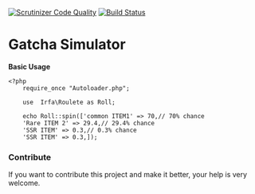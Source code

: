 [![Scrutinizer Code Quality](https://scrutinizer-ci.com/g/irfaardy/php-gatcha/badges/quality-score.png?b=master)](https://scrutinizer-ci.com/g/irfaardy/php-gatcha/?branch=master) [![Build Status](https://scrutinizer-ci.com/g/irfaardy/php-gatcha/badges/build.png?b=master)](https://scrutinizer-ci.com/g/irfaardy/php-gatcha/build-status/master)
# Gatcha Simulator

**Basic Usage**

    <?php
   	    require_once "Autoloader.php";
   
	    use  Irfa\Roulete as Roll;
       
   	    echo Roll::spin(['common ITEM1' => 70,// 70% chance
   		'Rare ITEM 2' => 29.4,// 29.4% chance
   		'SSR ITEM' => 0.3,// 0.3% chance
   		'SSR ITEM' => 0.3,]);
		
<h3>Contribute</h3>    
If you want to contribute this project and make it better, your help is very welcome.
